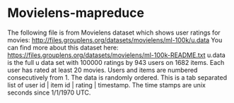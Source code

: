 # Movielens-mapreduce

The following file is from Movielens dataset which shows user ratings for movies:
http://files.grouplens.org/datasets/movielens/ml-100k/u.data
You can find more about this dataset here:
https://files.grouplens.org/datasets/movielens/ml-100k-README.txt
u.data is the full u data set with 100000 ratings by 943 users on 1682 items. Each user has rated
at least 20 movies. Users and items are numbered consecutively from 1. The data is randomly
ordered. This is a tab separated list of user id | item id | rating | timestamp. 
The time stamps
are unix seconds since 1/1/1970 UTC. 
